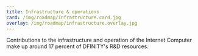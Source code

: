 ```yaml
---
title: Infrastructure & operations
card: /img/roadmap/infrastructure.card.jpg
overlay: /img/roadmap/infrastructure.overlay.jpg
---
```


Contributions to the infrastructure and operation of the Internet Computer make up around 17 percent of DFINITY's R&D resources. 
